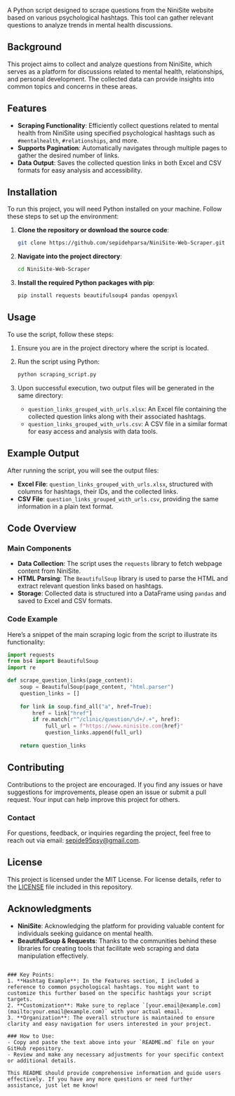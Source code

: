 
A Python script designed to scrape questions from the NiniSite website based on various psychological hashtags. This tool can gather relevant questions to analyze trends in mental health discussions.

## Background

This project aims to collect and analyze questions from NiniSite, which serves as a platform for discussions related to mental health, relationships, and personal development. The collected data can provide insights into common topics and concerns in these areas.

## Features

- **Scraping Functionality**: Efficiently collect questions related to mental health from NiniSite using specified psychological hashtags such as `#mentalhealth`, `#relationships`, and more.
- **Supports Pagination**: Automatically navigates through multiple pages to gather the desired number of links.
- **Data Output**: Saves the collected question links in both Excel and CSV formats for easy analysis and accessibility.

## Installation

To run this project, you will need Python installed on your machine. Follow these steps to set up the environment:

1. **Clone the repository or download the source code**:
   ```bash
   git clone https://github.com/sepidehparsa/NiniSite-Web-Scraper.git
   ```

2. **Navigate into the project directory**:
   ```bash
   cd NiniSite-Web-Scraper
   ```

3. **Install the required Python packages with pip**:
   ```bash
   pip install requests beautifulsoup4 pandas openpyxl
   ```

## Usage

To use the script, follow these steps:

1. Ensure you are in the project directory where the script is located.
2. Run the script using Python:
   ```bash
   python scraping_script.py
   ```

3. Upon successful execution, two output files will be generated in the same directory:
   - `question_links_grouped_with_urls.xlsx`: An Excel file containing the collected question links along with their associated hashtags.
   - `question_links_grouped_with_urls.csv`: A CSV file in a similar format for easy access and analysis with data tools.

## Example Output

After running the script, you will see the output files:
- **Excel File**: `question_links_grouped_with_urls.xlsx`, structured with columns for hashtags, their IDs, and the collected links.
- **CSV File**: `question_links_grouped_with_urls.csv`, providing the same information in a plain text format.

## Code Overview

### Main Components

- **Data Collection**: The script uses the `requests` library to fetch webpage content from NiniSite.
- **HTML Parsing**: The `BeautifulSoup` library is used to parse the HTML and extract relevant question links based on hashtags.
- **Storage**: Collected data is structured into a DataFrame using `pandas` and saved to Excel and CSV formats.

### Code Example

Here’s a snippet of the main scraping logic from the script to illustrate its functionality:

```python
import requests
from bs4 import BeautifulSoup
import re

def scrape_question_links(page_content):
    soup = BeautifulSoup(page_content, "html.parser")
    question_links = []
    
    for link in soup.find_all("a", href=True):
        href = link["href"]
        if re.match(r"^/clinic/question/\d+/.+", href):
            full_url = f"https://www.ninisite.com{href}"
            question_links.append(full_url)
    
    return question_links
```

## Contributing

Contributions to the project are encouraged. If you find any issues or have suggestions for improvements, please open an issue or submit a pull request. Your input can help improve this project for others.

### Contact

For questions, feedback, or inquiries regarding the project, feel free to reach out via email: [sepide95psy@gmail.com](mailto:sepide95psy@gmail.com).

## License

This project is licensed under the MIT License. For license details, refer to the [LICENSE](LICENSE) file included in this repository.

## Acknowledgments

- **NiniSite**: Acknowledging the platform for providing valuable content for individuals seeking guidance on mental health.
- **BeautifulSoup & Requests**: Thanks to the communities behind these libraries for creating tools that facilitate web scraping and data manipulation effectively.
```

### Key Points:
1. **Hashtag Example**: In the Features section, I included a reference to common psychological hashtags. You might want to customize this further based on the specific hashtags your script targets.
2. **Customization**: Make sure to replace `[your.email@example.com](mailto:your.email@example.com)` with your actual email.
3. **Organization**: The overall structure is maintained to ensure clarity and easy navigation for users interested in your project.

### How to Use:
- Copy and paste the text above into your `README.md` file on your GitHub repository.
- Review and make any necessary adjustments for your specific context or additional details.

This README should provide comprehensive information and guide users effectively. If you have any more questions or need further assistance, just let me know!
